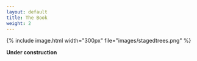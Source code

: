 ```yaml
---
layout: default
title: The Book 
weight: 2
---
```


{% include image.html width="300px" file="images/stagedtrees.png" %}

**Under construction**


